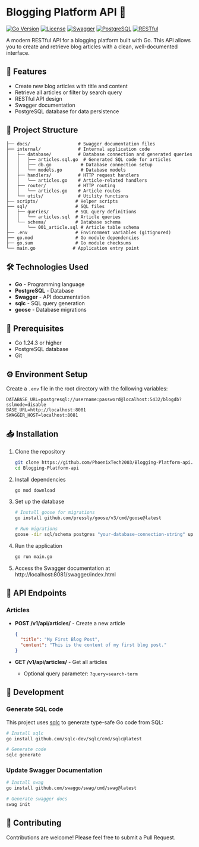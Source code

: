 # Blogging Platform API 📝

[![Go Version](https://img.shields.io/badge/Go-1.24.3-00ADD8?style=for-the-badge&logo=go)](https://go.dev/)
[![License](https://img.shields.io/badge/License-MIT-blue.svg?style=for-the-badge)](LICENSE)
[![Swagger](https://img.shields.io/badge/Swagger-API_Docs-85EA2D?style=for-the-badge&logo=swagger)](http://localhost:8081/swagger/index.html)
[![PostgreSQL](https://img.shields.io/badge/PostgreSQL-Database-336791?style=for-the-badge&logo=postgresql)](https://www.postgresql.org/)
[![RESTful](https://img.shields.io/badge/RESTful-API-009688?style=for-the-badge&logo=fastapi)]()

A modern RESTful API for a blogging platform built with Go. This API allows you to create and retrieve blog articles with a clean, well-documented interface.

## 🚀 Features

- Create new blog articles with title and content
- Retrieve all articles or filter by search query
- RESTful API design
- Swagger documentation
- PostgreSQL database for data persistence

## 📁 Project Structure

```
├── docs/                  # Swagger documentation files
├── internal/              # Internal application code
│   ├── database/          # Database connection and generated queries
│   │   ├── articles.sql.go  # Generated SQL code for articles
│   │   ├── db.go           # Database connection setup
│   │   └── models.go       # Database models
│   ├── handlers/          # HTTP request handlers
│   │   └── articles.go    # Article-related handlers
│   ├── router/            # HTTP routing
│   │   └── articles.go    # Article routes
│   └── utils/             # Utility functions
├── scripts/              # Helper scripts
├── sql/                  # SQL files
│   ├── queries/          # SQL query definitions
│   │   └── articles.sql  # Article queries
│   └── schema/           # Database schema
│       └── 001_article.sql # Article table schema
├── .env                  # Environment variables (gitignored)
├── go.mod                # Go module dependencies
├── go.sum                # Go module checksums
└── main.go              # Application entry point
```

## 🛠️ Technologies Used

- **Go** - Programming language
- **PostgreSQL** - Database
- **Swagger** - API documentation
- **sqlc** - SQL query generation
- **goose** - Database migrations

## 🔧 Prerequisites

- Go 1.24.3 or higher
- PostgreSQL database
- Git

## ⚙️ Environment Setup

Create a `.env` file in the root directory with the following variables:

```env
DATABASE_URL=postgresql://username:password@localhost:5432/blogdb?sslmode=disable
BASE_URL=http://localhost:8081
SWAGGER_HOST=localhost:8081
```

## 📥 Installation

1. Clone the repository
   ```bash
   git clone https://github.com/PhoenixTech2003/Blogging-Platform-api.git
   cd Blogging-Platform-api
   ```

2. Install dependencies
   ```bash
   go mod download
   ```

3. Set up the database
   ```bash
   # Install goose for migrations
   go install github.com/pressly/goose/v3/cmd/goose@latest
   
   # Run migrations
   goose -dir sql/schema postgres "your-database-connection-string" up
   ```

4. Run the application
   ```bash
   go run main.go
   ```

5. Access the Swagger documentation at http://localhost:8081/swagger/index.html

## 🚀 API Endpoints

### Articles

- **POST /v1/api/articles/** - Create a new article
  ```json
  {
    "title": "My First Blog Post",
    "content": "This is the content of my first blog post."
  }
  ```

- **GET /v1/api/articles/** - Get all articles
  - Optional query parameter: `?query=search-term`

## 🧪 Development

### Generate SQL code

This project uses [sqlc](https://sqlc.dev/) to generate type-safe Go code from SQL:

```bash
# Install sqlc
go install github.com/sqlc-dev/sqlc/cmd/sqlc@latest

# Generate code
sqlc generate
```

### Update Swagger Documentation

```bash
# Install swag
go install github.com/swaggo/swag/cmd/swag@latest

# Generate swagger docs
swag init
```
## 👥 Contributing

Contributions are welcome! Please feel free to submit a Pull Request.
